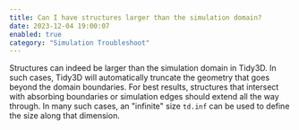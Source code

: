 ```yaml
---
title: Can I have structures larger than the simulation domain?
date: 2023-12-04 19:00:07
enabled: true
category: "Simulation Troubleshoot"
---
```

Structures can indeed be larger than the simulation domain in Tidy3D. In such cases, Tidy3D will automatically truncate the geometry that goes beyond the domain boundaries. For best results, structures that intersect with absorbing boundaries or simulation edges should extend all the way through. In many such cases, an "infinite" size `td.inf` can be used to define the size along that dimension.

